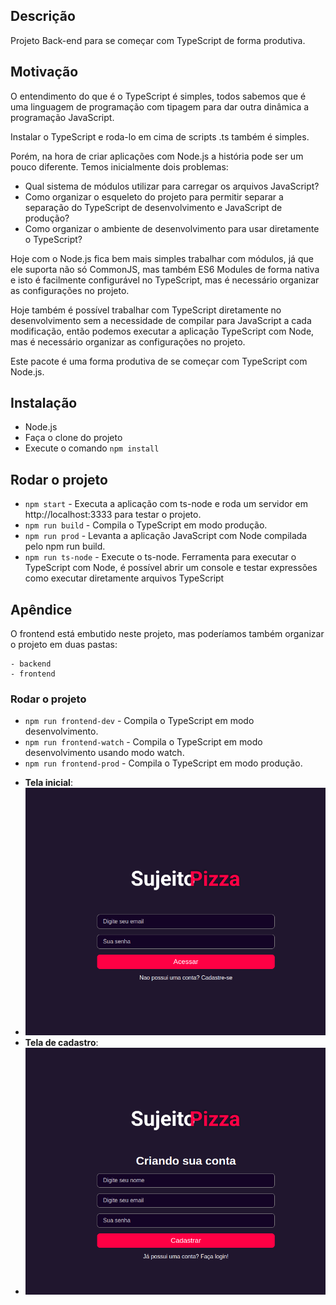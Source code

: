## Descrição

Projeto Back-end para se começar com TypeScript de forma produtiva.

## Motivação

O entendimento do que é o TypeScript é simples, todos sabemos que é uma linguagem de programação com tipagem 
para dar outra dinâmica a programação JavaScript.

Instalar o TypeScript e roda-lo em cima de scripts .ts também é simples.

Porém, na hora de criar aplicações com Node.js a história pode ser um pouco diferente. 
Temos inicialmente dois problemas:

* Qual sistema de módulos utilizar para carregar os arquivos JavaScript?
* Como organizar o esqueleto do projeto para permitir separar a separação do TypeScript de desenvolvimento e JavaScript de produção?
* Como organizar o ambiente de desenvolvimento para usar diretamente o TypeScript?

Hoje com o Node.js fica bem mais simples trabalhar com módulos, já que ele suporta não só CommonJS, mas também ES6 Modules de forma nativa e isto é facilmente configurável no TypeScript, mas é necessário organizar as configurações no projeto.

Hoje também é possível trabalhar com TypeScript diretamente no desenvolvimento sem a necessidade de
compilar para JavaScript a cada modificação, então podemos executar a aplicação TypeScript com Node,
mas é necessário organizar as configurações no projeto.

Este pacote é uma forma produtiva de se começar com TypeScript com Node.js.

## Instalação

* Node.js
* Faça o clone do projeto
* Execute o comando ```npm install```

## Rodar o projeto

* ```npm start``` - Executa a aplicação com ts-node e roda um servidor em http://localhost:3333 para testar o projeto.
* ```npm run build``` - Compila o TypeScript em modo produção.
* ```npm run prod``` - Levanta a aplicação JavaScript com Node compilada pelo npm run build.
* ```npm run ts-node``` - Execute o ts-node. Ferramenta para executar o TypeScript com Node, é possível abrir um console e testar expressões como executar diretamente arquivos TypeScript

## Apêndice

O frontend está embutido neste projeto, mas poderíamos também organizar o projeto em duas pastas:

```
- backend
- frontend
```



### Rodar o projeto

* ```npm run frontend-dev``` - Compila o TypeScript em modo desenvolvimento.
* ```npm run frontend-watch``` - Compila o TypeScript em modo desenvolvimento usando modo watch.
* ```npm run frontend-prod``` - Compila o TypeScript em modo produção.

- **Tela inicial**:
- ![Imagem 1](https://raw.githubusercontent.com/Joaofelipe14/Pizzaria/refs/heads/main/Frontend/src/images/1.png)
- **Tela de cadastro**:
- ![Imagem 2](https://raw.githubusercontent.com/Joaofelipe14/Pizzaria/refs/heads/main/Frontend/src/images/2.png)
